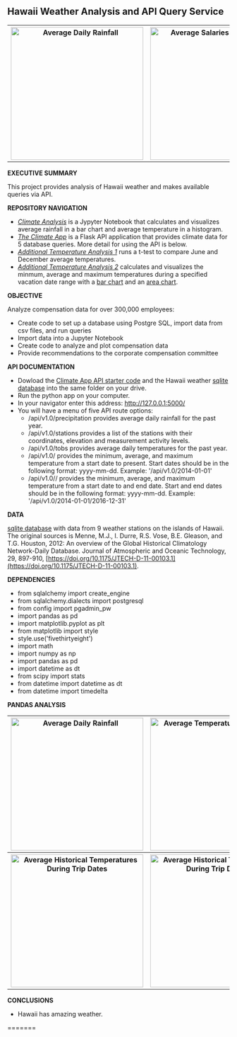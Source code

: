 ## Hawaii Weather Analysis and API Query Service

 <table style="width:100%">
  <tr valign="top">
    <th><img height="300" alt="Average Daily Rainfall" src="https://github.com/kennethcandersen/sqlalchemy-challenge/blob/main/output_charts/average_rainfall.png"></th>
    <th><img height="300" alt="Average Salaries by Position" src="https://github.com/kennethcandersen/sqlalchemy-challenge/blob/main/output_charts/temps_during_trip_date_range.png"></th>
  </tr>
</table> 

**EXECUTIVE SUMMARY**

This project provides analysis of Hawaii weather and makes available queries via API.

**REPOSITORY NAVIGATION**

* [*Climate Analysis*](https://github.com/kennethcandersen/sqlalchemy-challenge/commit/4c2e4c0c2f734589b0003d0ae3305864ff982e66) is a Jypyter Notebook that calculates and visualizes average rainfall in a bar chart and average temperature in a histogram.
* [*The Climate App*](https://github.com/kennethcandersen/sqlalchemy-challenge/blob/main/climate_app.py) is a Flask API application that provides climate data for 5 database queries. More detail for using the API is below. 
* [*Additional Temperature Analysis 1*](https://github.com/kennethcandersen/sqlalchemy-challenge/blob/main/temp_analysis_bonus_1_starter.ipynb) runs a t-test to compare June and December average temperatures. 
* [*Additional Temperature Analysis 2*](https://github.com/kennethcandersen/sqlalchemy-challenge/blob/main/temp_analysis_bonus_2_starter.ipynb) calculates and visualizes the minmum, average and maximum temperatures during a specified vacation date range with a [bar chart](https://github.com/kennethcandersen/sqlalchemy-challenge/blob/main/output_charts/average_trip_temperature.png) and an [area chart](https://github.com/kennethcandersen/sqlalchemy-challenge/blob/main/output_charts/temps_during_trip_date_range.png).

**OBJECTIVE**

Analyze compensation data for over 300,000 employees:
- Create code to set up a database using Postgre SQL, import data from csv files, and run queries
- Import data into a Jupyter Notebook
- Create code to analyze and plot compensation data
- Provide recommendations to the corporate compensation committee

**API DOCUMENTATION**
- Dowload the [Climate App API starter code](https://github.com/kennethcandersen/sqlalchemy-challenge/blob/main/climate_app.py) and the Hawaii weather [sqlite database](https://github.com/kennethcandersen/sqlalchemy-challenge/blob/main/hawaii.sqlite) into the same folder on your drive. 
- Run the python app on your computer.
- In your navigator enter this address: http://127.0.0.1:5000/
- You will have a menu of five API route options:
  - /api/v1.0/precipitation provides average daily rainfall for the past year. 
  - /api/v1.0/stations provides a list of the stations with their coordinates, elevation and measurement activity levels. 
  - /api/v1.0/tobs provides average daily temperatures for the past year.
  - /api/v1.0/<start> provides the minimum, average, and maximum temperature from a start date to present. Start dates should be in the following format: yyyy-mm-dd. Example: '/api/v1.0/2014-01-01'
  - /api/v1.0/<start>/<end> provides the minimum, average, and maximum temperature from a start date to and end date. Start and end dates should be in the following format: yyyy-mm-dd. Example: '/api/v1.0/2014-01-01/2016-12-31'

**DATA** 

[sqlite database](https://github.com/kennethcandersen/sqlalchemy-challenge/blob/main/hawaii.sqlite) with data from 9 weather stations on the islands of Hawaii. The original sources is Menne, M.J., I. Durre, R.S. Vose, B.E. Gleason, and T.G. Houston, 2012: An overview of the Global Historical Climatology Network-Daily Database. Journal of Atmospheric and Oceanic Technology, 29, 897-910, [https://doi.org/10.1175/JTECH-D-11-00103.1](https://doi.org/10.1175/JTECH-D-11-00103.1).


**DEPENDENCIES**

- from sqlalchemy import create_engine
- from sqlalchemy.dialects import postgresql
- from config import pgadmin_pw
- import pandas as pd
- import matplotlib.pyplot as plt      
- from matplotlib import style
- style.use('fivethirtyeight')
- import math
- import numpy as np
- import pandas as pd
- import datetime as dt
- from scipy import stats
- from datetime import datetime as dt
- from datetime import timedelta                
       
**PANDAS ANALYSIS**

 <table style="width:100%">
  <tr valign="top">
    <th><img height="300" alt="Average Daily Rainfall" src="https://github.com/kennethcandersen/sqlalchemy-challenge/blob/main/output_charts/average_rainfall.png"></th>
    <th><img height="300" alt="Average Temperature Histogram" src="https://github.com/kennethcandersen/sqlalchemy-challenge/blob/main/output_charts/temp_obs_histogram.png"></th>
    </tr>
  <tr valign="top">
   <th><img height="300" alt="Average Historical Temperatures During Trip Dates" src="https://github.com/kennethcandersen/sqlalchemy-challenge/blob/main/output_charts/average_trip_temperature.png"></th>
   <th><img height="300" alt="Average Historical Temperatures During Trip Dates" src="https://github.com/kennethcandersen/sqlalchemy-challenge/blob/main/output_charts/temps_during_trip_date_range.png"></th>
  </tr>
</table> 

**CONCLUSIONS**

- Hawaii has amazing weather. 

 =======

